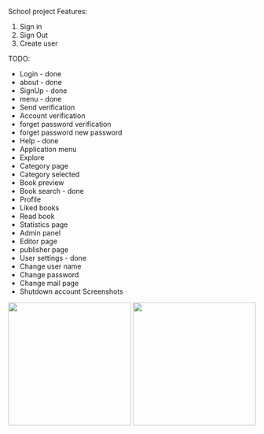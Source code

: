 School project 
Features: 
<ol>
  <li>Sign in</li>
  <li>Sign Out</li>
  <li>Create user</li>
</ol>




TODO:
- Login - done
- about - done
- SignUp - done
- menu - done
- Send verification 
- Account verification 
- forget password verification
- forget password new password
- Help - done
- Application menu 
- Explore 
- Category page
- Category selected 
- Book preview 
- Book search - done
- Profile 
- Liked books
- Read book
- Statistics page
- Admin panel
- Editor page
- publisher page
- User settings - done
- Change user name 
- Change password
- Change mail page
- Shutdown account
Screenshots


<img src="https://user-images.githubusercontent.com/44341663/158367103-77b47af0-ba11-4ba1-9675-666f796a0874.png" width=250>
<img src="https://user-images.githubusercontent.com/44341663/158367163-21ccd482-e431-40cc-bc04-bc0b4389928e.png" width=250>


